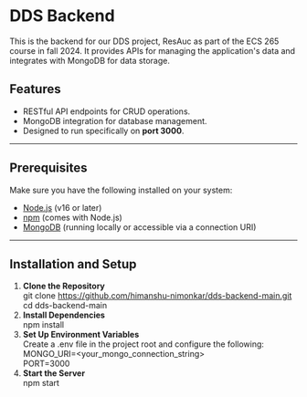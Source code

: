 # DDS Backend

This is the backend for our DDS project, ResAuc as part of the ECS 265 course in fall 2024. It provides APIs for managing the application's data and integrates with MongoDB 
for data storage.

## Features
- RESTful API endpoints for CRUD operations.
- MongoDB integration for database management.
- Designed to run specifically on **port 3000**.

---

## Prerequisites
Make sure you have the following installed on your system:
- [Node.js](https://nodejs.org/) (v16 or later)
- [npm](https://www.npmjs.com/) (comes with Node.js)
- [MongoDB](https://www.mongodb.com/try/download/community) (running locally or accessible via a connection URI)

---
## Installation and Setup

1. **Clone the Repository** <br>
   git clone https://github.com/himanshu-nimonkar/dds-backend-main.git <br>
   cd dds-backend-main
2. **Install Dependencies** <br>
   npm install
3. **Set Up Environment Variables** <br>
   Create a .env file in the project root and configure the following: <br>
   MONGO_URI=<your_mongo_connection_string> <br>
   PORT=3000
4. **Start the Server** <br>
   npm start
